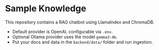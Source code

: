 # Sample Knowledge

This repository contains a RAG chatbot using LlamaIndex and ChromaDB.
- Default provider is OpenAI, configurable via `.env`.
- Optional Ollama provider uses the model `gemma3:4b`.
- Put your docs and data in the `backend/data/` folder and run ingestion.
